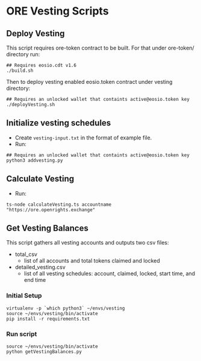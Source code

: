 # ORE Vesting Scripts

## Deploy Vesting
This script requires ore-token contract to be built. For that under ore-token/ directory run:
```shell
## Requires eosio.cdt v1.6
./build.sh
```
Then to deploy vesting enabled eosio.token contract under vesting directory:
```shell
## Requires an unlocked wallet that containts active@eosio.token key
./deployVesting.sh
```
## Initialize vesting schedules
- Create `vesting-input.txt` in the format of example file.
- Run:
```shell
## Requires an unlocked wallet that containts active@eosio.token key
python3 addvesting.py
```

## Calculate Vesting
- Run:
```shell
ts-node calculateVesting.ts accountname "https://ore.openrights.exchange"
```

## Get Vesting Balances
This script gathers all vesting accounts and outputs two csv files:

- total_csv 
    - list of all accounts and total tokens claimed and locked  
- detailed_vesting.csv
    - list of all vesting schedules: account, claimed, locked, start time, and end time

### Initial Setup
```
virtualenv -p `which python3` ~/envs/vesting
source ~/envs/vesting/bin/activate
pip install -r requirements.txt
```

### Run script
```
source ~/envs/vesting/bin/activate
python getVestingBalances.py
```